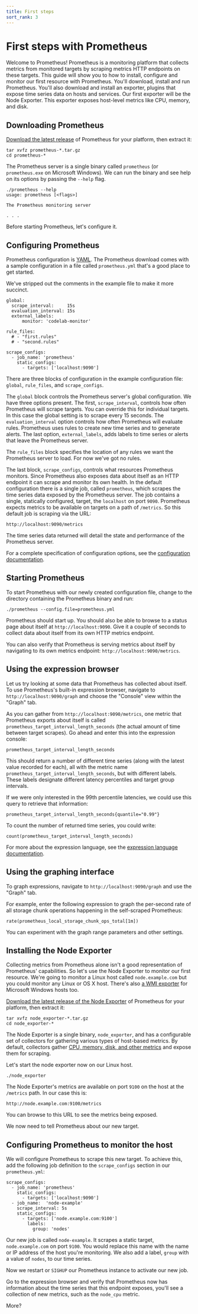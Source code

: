 ```yaml
---
title: First steps
sort_rank: 3
---
```


# First steps with Prometheus

Welcome to Prometheus! Prometheus is a monitoring platform that collects metrics from monitored targets by scraping metrics HTTP endpoints on these targets. This guide will show you to how to install, configure and monitor our first resource with Prometheus. You'll download, install and run Prometheus. You'll also download and install an exporter, plugins that expose time series data on hosts and services. Our first exporter will be the Node Exporter. This exporter exposes host-level metrics like CPU, memory, and disk. 

## Downloading Prometheus

[Download the latest release](/download) of Prometheus for your platform, then
extract it:

```language-bash
tar xvfz prometheus-*.tar.gz
cd prometheus-*
```

The Prometheus server is a single binary called `prometheus` (or `prometheus.exe` on Microsoft Windows). We can run the binary and see help on its options by passing the `--help` flag.

```language-bash
./prometheus --help
usage: prometheus [<flags>]

The Prometheus monitoring server

. . .
```

Before starting Prometheus, let's configure it. 

## Configuring Prometheus

Prometheus configuration is [YAML](http://www.yaml.org/start.html). The Prometheus download comes with a sample configuration in a file called `prometheus.yml` that's a good place to get started.

We've stripped out the comments in the example file to make it more succinct.

```language-yaml
global:
  scrape_interval:     15s
  evaluation_interval: 15s
  external_labels:
      monitor: 'codelab-monitor'

rule_files:
  # - "first.rules"
  # - "second.rules"

scrape_configs:
  - job_name: 'prometheus'
    static_configs:
      - targets: ['localhost:9090']
```

There are three blocks of configuration in the example configuration file: `global`, `rule_files`, and `scrape_configs`. 

The `global` block controls the Prometheus server's global configuration. We have three options present. The first, `scrape_interval`, controls how often Prometheus will scrape targets. You can override this for individual targets. In this case the global setting is to scrape every 15 seconds. The `evaluation_interval` option controls how often Prometheus will evaluate rules. Prometheus uses rules to create new time series and to generate alerts. The last option, `external_labels`, adds labels to time series or alerts that leave the Prometheus server.

The `rule_files` block specifies the location of any rules we want the Prometheus server to load. For now we've got no rules.

The last block, `scrape_configs`, controls what resources Prometheus monitors. Since Prometheus also exposes data about itself as an HTTP endpoint it can scrape and monitor its own health. In the default configuration there is a single job, called `prometheus`, which scrapes the time series data exposed by the Prometheus server. The job contains a single, statically configured, target, the `localhost` on port `9090`. Prometheus expects metrics to be available on targets on a path of `/metrics`. So this default job is scraping via the URL:

`http://localhost:9090/metrics`

The time series data returned will detail the state and performance of the Prometheus server.

For a complete specification of configuration options, see the
[configuration documentation](/docs/operating/configuration).

## Starting Prometheus

To start Prometheus with our newly created configuration file, change to the directory containing the Prometheus binary and run:

```language-bash
./prometheus --config.file=prometheus.yml
```

Prometheus should start up. You should also be able to browse to a status page about itself at `http://localhost:9090`. Give it a couple of seconds to collect data about itself from its own HTTP metrics endpoint.

You can also verify that Prometheus is serving metrics about itself by
navigating to its own metrics endpoint: `http://localhost:9090/metrics`.

## Using the expression browser

Let us try looking at some data that Prometheus has collected about itself. To
use Prometheus's built-in expression browser, navigate to
`http://localhost:9090/graph` and choose the "Console" view within the "Graph"
tab.

As you can gather from `http://localhost:9090/metrics`, one metric that
Prometheus exports about itself is called
`prometheus_target_interval_length_seconds` (the actual amount of time between
target scrapes). Go ahead and enter this into the expression console:

```
prometheus_target_interval_length_seconds
```

This should return a number of different time series (along with the latest value
recorded for each), all with the metric name
`prometheus_target_interval_length_seconds`, but with different labels. These
labels designate different latency percentiles and target group intervals.

If we were only interested in the 99th percentile latencies, we could use this
query to retrieve that information:

```
prometheus_target_interval_length_seconds{quantile="0.99"}
```

To count the number of returned time series, you could write:

```
count(prometheus_target_interval_length_seconds)
```

For more about the expression language, see the
[expression language documentation](/docs/querying/basics/).

## Using the graphing interface

To graph expressions, navigate to `http://localhost:9090/graph` and use the "Graph" tab.

For example, enter the following expression to graph the per-second rate of all
storage chunk operations happening in the self-scraped Prometheus:

```
rate(prometheus_local_storage_chunk_ops_total[1m])
```

You can experiment with the graph range parameters and other settings.

## Installing the Node Exporter

Collecting metrics from Prometheus alone isn't a good representation of Prometheus' capabilities. So let's use the Node Exporter to monitor our first resource. We're going to monitor a Linux host called `node.example.com` but you could monitor any Linux or OS X host. There's also [a WMI exporter](https://github.com/martinlindhe/wmi_exporter) for Microsoft Windows hosts too.

[Download the latest release of the Node Exporter](/download/#node_exporter) of Prometheus for your platform, then extract it:

```language-bash
tar xvfz node_exporter-*.tar.gz
cd node_exporter-*
```

The Node Exporter is a single binary, `node_exporter`, and has a configurable set of collectors for gathering various types of host-based metrics. By default, collectors gather [CPU, memory, disk, and other metrics](https://github.com/prometheus/node_exporter#enabled-by-default) and expose them for scraping.

Let's start the node exporter now on our Linux host.

```language-bash
./node_exporter
```

The Node Exporter's metrics are available on port `9100` on the host at the `/metrics` path. In our case this is:

`http://node.example.com:9100/metrics`

You can browse to this URL to see the metrics being exposed.

We now need to tell Prometheus about our new target.

## Configuring Prometheus to monitor the host

We will configure Prometheus to scrape this new target. To achieve this, add the following job definition to the `scrape_configs` section in our `prometheus.yml`:

```
scrape_configs:
  - job_name: 'prometheus'
    static_configs:
      - targets: ['localhost:9090']
  - job_name:  'node-example'
    scrape_interval: 5s
    static_configs:
      - targets: ['node.example.com:9100']
        labels:
          group: 'nodes'
```

Our new job is called `node-example`. It scrapes a static target, `node.example.com` on port `9100`. You would replace this name with the name or IP address of the host you're monitoring. We also add a label, `group` with a value of `nodes`, to our time series.

Now we restart or `SIGHUP` our Prometheus instance to activate our new job.

Go to the expression browser and verify that Prometheus now has information
about the time series that this endpoint exposes, you'll see a collection of new metrics, such as the `node_cpu` metric.

More?